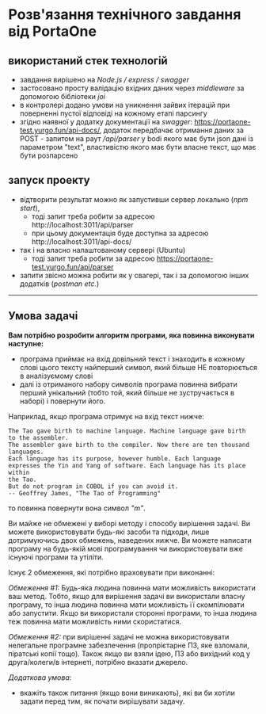 # Розв'язання технічного завдання від PortaOne

## використаний стек технологій

- завдання вирішено на _Node.js / express / swagger_
- застосовано просту валідацію вхідних даних через _middleware_ за допомогою бібліотеки _joi_
- в контролері додано умови на уникнення зайвих ітерацій при поверненні пустої відповіді на кожному етапі парсингу
- згідно наявної у додатку документації на _swagger_: https://portaone-test.yurgo.fun/api-docs/, додаток передбачає отримання даних за POST - запитом на раут _/api/parser_ у bodi якого має бути json дані із параметром "text", властивістю якого має бути власне текст, що має бути розпарсено

## запуск проекту

- відтворити результат можно як запустивши сервер локально (_npm start_),
  - тоді запит треба робити за адресою http://localhost:3011/api/parser
  - при цьому документація буде доступна за адресою http://localhost:3011/api-docs/
- так і на власно налаштованому сервері (Ubuntu)
  - тоді запит треба робити за адресою https://portaone-test.yurgo.fun/api/parser
- запити звісно можна робити як у свагері, так і за допомогою інших додатків (_postman etc._)

---

## Умова задачі

**Вам потрібно розробити алгоритм програми, яка повинна виконувати наступне:**

- програма приймає на вхід довільний текст і знаходить в кожному слові цього тексту
  найперший символ, який більше НЕ повторюється в аналізуємому слові
- далі із отриманого набору символів програма повинна вибрати перший унікальний
  (тобто той, який більше не зустручається в наборі) і повернути його.

Наприклад, якщо програма отримує на вхід текст нижче:

```
The Tao gave birth to machine language. Machine language gave birth
to the assembler.
The assembler gave birth to the compiler. Now there are ten thousand
languages.
Each language has its purpose, however humble. Each language
expresses the Yin and Yang of software. Each language has its place within
the Tao.
But do not program in COBOL if you can avoid it.
-- Geoffrey James, "The Tao of Programming"
```

то повинна повернути вона символ _"m"_.

Ви майже не обмежені у виборі методу і способу вирішення задачі. Ви можете використовувати
будь-які засоби та підходи, лише дотримуючись двох обмежень, наведених нижче. Ви можете
написати програму на будь-якій мові програмування чи використовувати вже існуючі програми та утіліти.

Існує 2 обмеження, які потрібно враховувати при виконанні:

_Обмеження #1:_
Будь-яка людина повинна мати можливість використати ваш метод. Тобто, якщо для вирішення
задачі ви використали власну програму, то інша людина повинна мати можливість її скомпілювати
або запустити. Якщо ви використали сторонні програми, то інша людина теж повинна мати можливість ними скористатися.

_Обмеження #2:_
при вирішенні задачі не можна використовувати нелегальне програмне забезпечення (пропрієтарне
ПЗ, яке взломали, піратські копії тощо). Також якщо ви взяли ідею, ПЗ або вихідний код у друга/колеги/в
інтернеті, потрібно вказати джерело.

_Додаткова умова:_

- вкажіть також питання (якщо вони виникають), які ви би хотіли задати перед тим, як почати вирішувати задачу.
